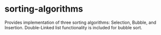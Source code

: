 # sorting-algorithms
Provides implementation of three sorting algorithms: Selection, Bubble, and Insertion. Double-Linked list functionality is included for bubble sort. 
